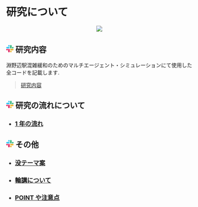 # 研究について

<p align="center">
  <a href="https://skillicons.dev">
    <img src="https://skillicons.dev/icons?i=github,anaconda,py,vscode,unity" />
  </a>
  
</p>

<h2>
<img src="src/Slack.png" width= 20px>
研究内容

</h2>

淵野辺駅混雑緩和のためのマルチエージェント・シミュレーションにて使用した全コードを記載します.

> [研究内容](futinobe)

## <img src="src/Slack.png" width= 20px> 研究の流れについて

- ### [1 年の流れ](src/year_flow.md)

## <img src="src/Slack.png" width= 20px> その他

- ### [没テーマ案](src/banned_heme_plan.md)

- ### [輪講について](src/rinkou.md)

- ### [POINT や注意点](src/point.md)
